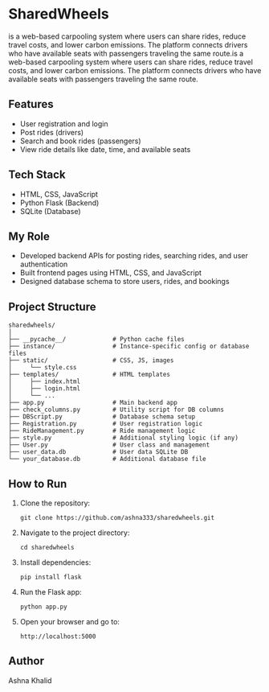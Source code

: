 # SharedWheels

is a web-based carpooling system where users can share rides, reduce travel costs, and lower carbon emissions. The platform connects drivers who have available seats with passengers traveling the same route.is a web-based carpooling system where users can share rides, reduce travel costs, and lower carbon emissions. The platform connects drivers who have available seats with passengers traveling the same route.
## Features

- User registration and login
- Post rides (drivers)
- Search and book rides (passengers)
- View ride details like date, time, and available seats

## Tech Stack

- HTML, CSS, JavaScript
- Python Flask (Backend)
- SQLite (Database)

## My Role

- Developed backend APIs for posting rides, searching rides, and user authentication
- Built frontend pages using HTML, CSS, and JavaScript
- Designed database schema to store users, rides, and bookings

## Project Structure

```
sharedwheels/
│
├── __pycache__/             # Python cache files
├── instance/                # Instance-specific config or database files
├── static/                  # CSS, JS, images
│     └── style.css
├── templates/               # HTML templates
│     ├── index.html
│     ├── login.html
│     └── ...
├── app.py                   # Main backend app
├── check_columns.py         # Utility script for DB columns
├── DBScript.py              # Database schema setup
├── Registration.py          # User registration logic
├── RideManagement.py        # Ride management logic
├── style.py                 # Additional styling logic (if any)
├── User.py                  # User class and management
├── user_data.db             # User data SQLite DB
└── your_database.db         # Additional database file
```


## How to Run

1. Clone the repository:
    ```
    git clone https://github.com/ashna333/sharedwheels.git
    ```
2. Navigate to the project directory:
    ```
    cd sharedwheels
    ```
3. Install dependencies:
    ```
    pip install flask
    ```
4. Run the Flask app:
    ```
    python app.py
    ```
5. Open your browser and go to:
    ```
    http://localhost:5000
    ```


## Author

Ashna Khalid


